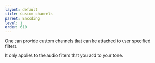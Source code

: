 ```yaml
---
layout: default
title: Custom channels
parent: Encoding
level: 1
order: 610
---
```


One can provide custom channels that can be attached to user specified filters.

It only applies to the audio filters that you add to your tone.